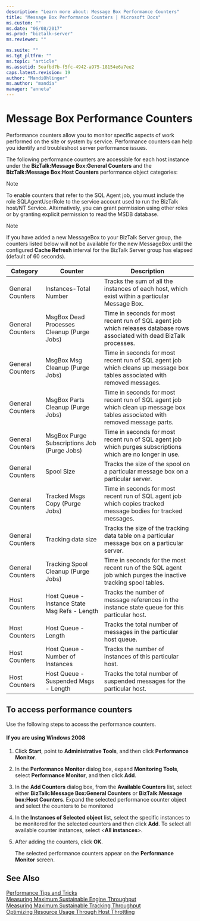 ```yaml
---
description: "Learn more about: Message Box Performance Counters"
title: "Message Box Performance Counters | Microsoft Docs"
ms.custom: ""
ms.date: "06/08/2017"
ms.prod: "biztalk-server"
ms.reviewer: ""

ms.suite: ""
ms.tgt_pltfrm: ""
ms.topic: "article"
ms.assetid: 5eafbd7b-f5fc-4942-a975-18154e6a7ee2
caps.latest.revision: 19
author: "MandiOhlinger"
ms.author: "mandia"
manager: "anneta"
---
```

# Message Box Performance Counters
Performance counters allow you to monitor specific aspects of work performed on the site or system by service. Performance counters can help you identify and troubleshoot server performance issues.  
  
 The following performance counters are accessible for each host instance under the **BizTalk:Message Box:General Counters** and the **BizTalk:Message Box:Host Counters** performance object categories:  
  
> [!NOTE]
>  To enable counters that refer to the SQL Agent job, you must include the role SQLAgentUserRole to the service account used to run the BizTalk host/NT Service. Alternatively, you can grant permission using other roles or by granting explicit permission to read the MSDB database.  
  
> [!NOTE]
>  If you have added a new MessageBox to your BizTalk Server group, the counters listed below will not be available for the new MessageBox until the configured **Cache Refresh** interval for the BizTalk Server group has elapsed (default of 60 seconds).  
  
|Category|Counter|Description|  
|--------------|-------------|-----------------|  
|General Counters|Instances-Total Number|Tracks the sum of all the instances of each host, which exist within a particular Message Box.|  
|General Counters|MsgBox Dead Processes Cleanup (Purge Jobs)|Time in seconds for most recent run of SQL agent job which releases database rows associated with dead BizTalk processes.|  
|General Counters|MsgBox Msg Cleanup (Purge Jobs)|Time in seconds for most recent run of SQL agent job which cleans up message box tables associated with removed messages.|  
|General Counters|MsgBox Parts Cleanup (Purge Jobs)|Time in seconds for most recent run of SQL agent job which clean up message box tables associated with removed message parts.|  
|General Counters|MsgBox Purge Subscriptions Job (Purge Jobs)|Time in seconds for most recent run of SQL agent job which purges subscriptions which are no longer in use.|  
|General Counters|Spool Size|Tracks the size of the spool on a particular message box on a particular server.|  
|General Counters|Tracked Msgs Copy (Purge Jobs)|Time in seconds for most recent run of SQL agent job which copies tracked message bodies for tracked messages.|  
|General Counters|Tracking data size|Tracks the size of the tracking data table on a particular message box on a particular server.|  
|General Counters|Tracking Spool Cleanup (Purge Jobs)|Time in seconds for the most recent run of the SQL agent job which purges the inactive tracking spool tables.|  
|Host Counters|Host Queue - Instance State Msg Refs - Length|Tracks the number of message references in the instance state queue for this particular host.|  
|Host Counters|Host Queue - Length|Tracks the total number of messages in the particular host queue.|  
|Host Counters|Host Queue - Number of Instances|Tracks the number of instances of this particular host.|  
|Host Counters|Host Queue - Suspended Msgs - Length|Tracks the total number of suspended messages for the particular host.|  
  
## To access performance counters  
 Use the following steps to access the performance counters.  
  
#### If you are using Windows 2008  
  
1.  Click **Start**, point to **Administrative Tools**, and then click **Performance Monitor**.  
  
2.  In the **Performance Monitor** dialog box, expand **Monitoring Tools**, select **Performance Monitor**, and then click **Add**.  
  
3.  In the **Add Counters** dialog box, from the **Available Counters** list, select either **BizTalk:Message Box:General Counters** or  **BizTalk:Message box:Host Counters**. Expand the selected performance counter object and select the counters to be monitored  
  
4.  In the **Instances of Selected object** list, select the specific instances to be monitored for the selected counters and then click **Add**.  To select all available counter instances, select \<**All instances**\>.  
  
5.  After adding the counters, click **OK**.  
  
     The selected performance counters appear on the **Performance Monitor** screen.  
  
## See Also  
 [Performance Tips and Tricks](../core/performance-tips-and-tricks.md)   
 [Measuring Maximum Sustainable Engine Throughput](../core/measuring-maximum-sustainable-engine-throughput.md)   
 [Measuring Maximum Sustainable Tracking Throughput](../core/measuring-maximum-sustainable-tracking-throughput.md)   
 [Optimizing Resource Usage Through Host Throttling](../core/optimizing-resource-usage-through-host-throttling.md)
